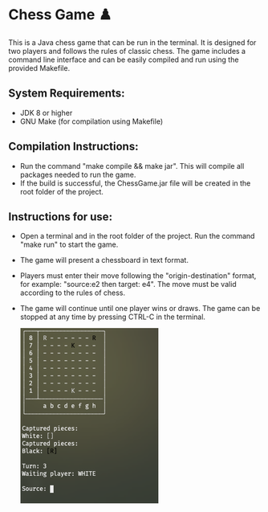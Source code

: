# Chess Game ♟️
This is a Java chess game that can be run in the terminal. It is designed for two players and follows the rules of classic chess. The game includes a command line interface and can be easily compiled and run using the provided Makefile.

## System Requirements:

- JDK 8 or higher
- GNU Make (for compilation using Makefile)

## Compilation Instructions:

- Run the command "make compile && make jar". This will compile all packages needed to run the game.
- If the build is successful, the ChessGame.jar file will be created in the root folder of the project.

## Instructions for use:

- Open a terminal and in the root folder of the project.
  Run the command "make run" to start the game.
- The game will present a chessboard in text format.
- Players must enter their move following the "origin-destination" format, for example: "source:e2 then target: e4". The move must be valid according to the rules of chess.
- The game will continue until one player wins or draws. The game can be stopped at any time by pressing CTRL-C in the terminal.  
  
  ![alt text](img/image.png)
